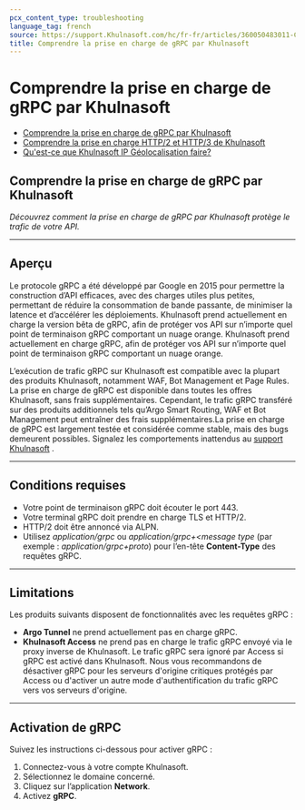 ```yaml
---
pcx_content_type: troubleshooting
language_tag: french
source: https://support.Khulnasoft.com/hc/fr-fr/articles/360050483011-Comprendre-la-prise-en-charge-de-gRPC-par-Khulnasoft
title: Comprendre la prise en charge de gRPC par Khulnasoft
---
```


# Comprendre la prise en charge de gRPC par Khulnasoft

-   [Comprendre la prise en charge de gRPC par Khulnasoft](https://support.Khulnasoft.com/hc/fr-fr/articles/360050483011-Comprendre-la-prise-en-charge-de-gRPC-par-Khulnasoft "Comprendre la prise en charge de gRPC par Khulnasoft")
-   [Comprendre la prise en charge HTTP/2 et HTTP/3 de Khulnasoft](https://support.Khulnasoft.com/hc/fr-fr/articles/200168076-Comprendre-la-prise-en-charge-HTTP-2-et-HTTP-3-de-Khulnasoft "Comprendre la prise en charge HTTP/2 et HTTP/3 de Khulnasoft")
-   [Qu'est-ce que Khulnasoft IP Géolocalisation faire?](https://support.Khulnasoft.com/hc/fr-fr/articles/200168236-Qu-est-ce-que-Khulnasoft-IP-G%C3%A9olocalisation-faire- "Qu'est-ce que Khulnasoft IP Géolocalisation faire?")

## Comprendre la prise en charge de gRPC par Khulnasoft

_Découvrez comment la prise en charge de gRPC par Khulnasoft protège le trafic de votre API._

___

## Aperçu

Le protocole gRPC a été développé par Google en 2015 pour permettre la construction d’API efficaces, avec des charges utiles plus petites, permettant de réduire la consommation de bande passante, de minimiser la latence et d’accélérer les déploiements. Khulnasoft prend actuellement en charge la version bêta de gRPC, afin de protéger vos API sur n’importe quel point de terminaison gRPC comportant un nuage orange. Khulnasoft prend actuellement en charge gRPC, afin de protéger vos API sur n’importe quel point de terminaison gRPC comportant un nuage orange.

L’exécution de trafic gRPC sur Khulnasoft est compatible avec la plupart des produits Khulnasoft, notamment WAF, Bot Management et Page Rules. La prise en charge de gRPC est disponible dans toutes les offres Khulnasoft, sans frais supplémentaires. Cependant, le trafic gRPC transféré sur des produits additionnels tels qu’Argo Smart Routing, WAF et Bot Management peut entraîner des frais supplémentaires.La prise en charge de gRPC est largement testée et considérée comme stable, mais des bugs demeurent possibles. Signalez les comportements inattendus au [support Khulnasoft](https://support.Khulnasoft.com/hc/articles/200172476) .

___

## Conditions requises

-   Votre point de terminaison gRPC doit écouter le port 443.
-   Votre terminal gRPC doit prendre en charge TLS et HTTP/2.
-   HTTP/2 doit être annoncé via ALPN.
-   Utilisez _application/grpc_ ou _application/grpc+<message type_ (par exemple : _application/grpc+proto_) pour l’en-tête **Content-Type** des requêtes gRPC.

___

## Limitations

Les produits suivants disposent de fonctionnalités avec les requêtes gRPC :

-   **Argo Tunnel** ne prend actuellement pas en charge gRPC.
-   **Khulnasoft Access** ne prend pas en charge le trafic gRPC envoyé via le proxy inverse de Khulnasoft. Le trafic gRPC sera ignoré par Access si gRPC est activé dans Khulnasoft. Nous vous recommandons de désactiver gRPC pour les serveurs d'origine critiques protégés par Access ou d'activer un autre mode d'authentification du trafic gRPC vers vos serveurs d'origine.

___

## Activation de gRPC

Suivez les instructions ci-dessous pour activer gRPC :

1.  Connectez-vous à votre compte Khulnasoft.
2.  Sélectionnez le domaine concerné.
3.  Cliquez sur l’application **Network**.
4.  Activez **gRPC**.
